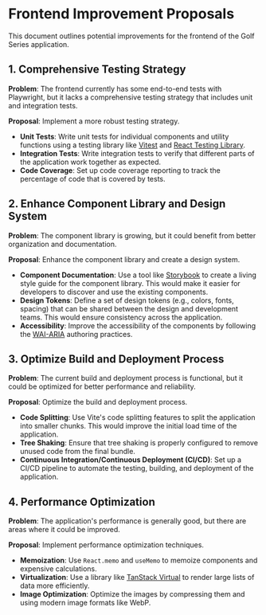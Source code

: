 
# Frontend Improvement Proposals

This document outlines potential improvements for the frontend of the Golf Series application.

## 1. Comprehensive Testing Strategy

**Problem**: The frontend currently has some end-to-end tests with Playwright, but it lacks a comprehensive testing strategy that includes unit and integration tests.

**Proposal**: Implement a more robust testing strategy.

-   **Unit Tests**: Write unit tests for individual components and utility functions using a testing library like [Vitest](https://vitest.dev/) and [React Testing Library](https://testing-library.com/docs/react-testing-library/intro/).
-   **Integration Tests**: Write integration tests to verify that different parts of the application work together as expected.
-   **Code Coverage**: Set up code coverage reporting to track the percentage of code that is covered by tests.

## 2. Enhance Component Library and Design System

**Problem**: The component library is growing, but it could benefit from better organization and documentation.

**Proposal**: Enhance the component library and create a design system.

-   **Component Documentation**: Use a tool like [Storybook](https://storybook.js.org/) to create a living style guide for the component library. This would make it easier for developers to discover and use the existing components.
-   **Design Tokens**: Define a set of design tokens (e.g., colors, fonts, spacing) that can be shared between the design and development teams. This would ensure consistency across the application.
-   **Accessibility**: Improve the accessibility of the components by following the [WAI-ARIA](https://www.w3.org/WAI/ARIA/apg/) authoring practices.

## 3. Optimize Build and Deployment Process

**Problem**: The current build and deployment process is functional, but it could be optimized for better performance and reliability.

**Proposal**: Optimize the build and deployment process.

-   **Code Splitting**: Use Vite's code splitting features to split the application into smaller chunks. This would improve the initial load time of the application.
-   **Tree Shaking**: Ensure that tree shaking is properly configured to remove unused code from the final bundle.
-   **Continuous Integration/Continuous Deployment (CI/CD)**: Set up a CI/CD pipeline to automate the testing, building, and deployment of the application.

## 4. Performance Optimization

**Problem**: The application's performance is generally good, but there are areas where it could be improved.

**Proposal**: Implement performance optimization techniques.

-   **Memoization**: Use `React.memo` and `useMemo` to memoize components and expensive calculations.
-   **Virtualization**: Use a library like [TanStack Virtual](https://tanstack.com/virtual/latest) to render large lists of data more efficiently.
-   **Image Optimization**: Optimize the images by compressing them and using modern image formats like WebP.
